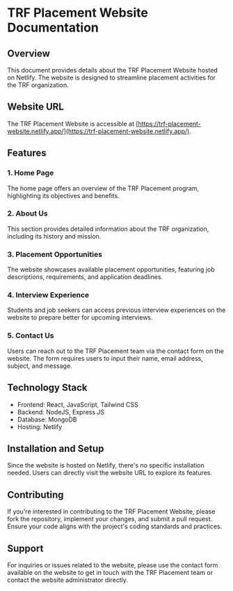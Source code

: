 # TRF Placement Website Documentation

## Overview

This document provides details about the TRF Placement Website hosted on Netlify. The website is designed to streamline placement activities for the TRF organization.

## Website URL

The TRF Placement Website is accessible at [https://trf-placement-website.netlify.app/](https://trf-placement-website.netlify.app/).

## Features

### 1. Home Page
The home page offers an overview of the TRF Placement program, highlighting its objectives and benefits.

### 2. About Us
This section provides detailed information about the TRF organization, including its history and mission.

### 3. Placement Opportunities
The website showcases available placement opportunities, featuring job descriptions, requirements, and application deadlines.

### 4. Interview Experience
Students and job seekers can access previous interview experiences on the website to prepare better for upcoming interviews.

### 5. Contact Us
Users can reach out to the TRF Placement team via the contact form on the website. The form requires users to input their name, email address, subject, and message.

## Technology Stack

- Frontend: React, JavaScript, Tailwind CSS
- Backend: NodeJS, Express JS
- Database: MongoDB
- Hosting: Netlify

## Installation and Setup

Since the website is hosted on Netlify, there's no specific installation needed. Users can directly visit the website URL to explore its features.

## Contributing

If you're interested in contributing to the TRF Placement Website, please fork the repository, implement your changes, and submit a pull request. Ensure your code aligns with the project's coding standards and practices.

## Support

For inquiries or issues related to the website, please use the contact form available on the website to get in touch with the TRF Placement team or contact the website administrator directly.
